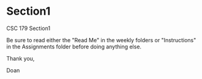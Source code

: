 # Section1
CSC 179 Section1

Be sure to read either the "Read Me" in the weekly folders or "Instructions" in the Assignments folder before doing anything else.

Thank you,

Doan
